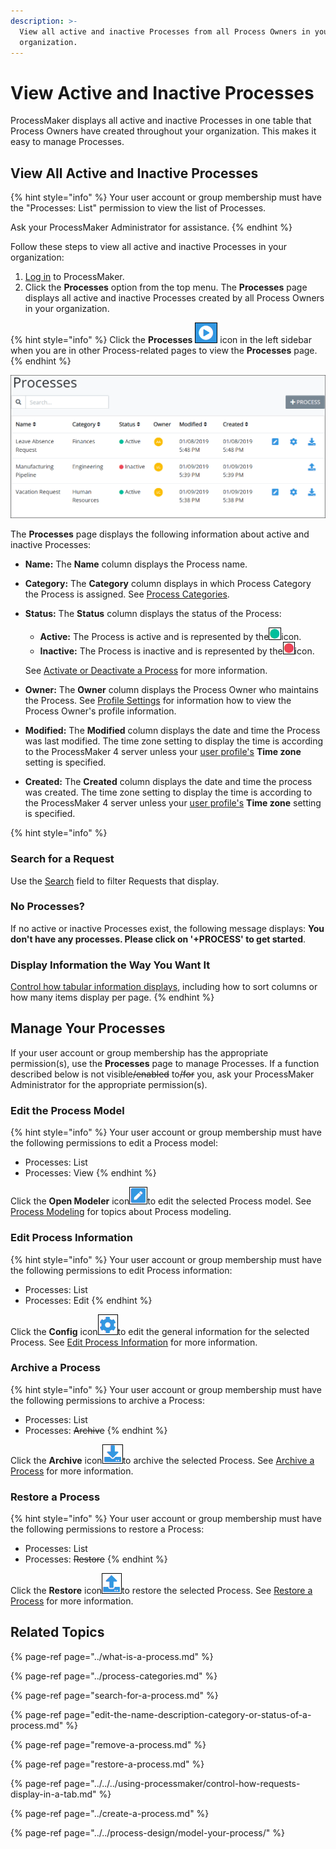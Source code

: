 ```yaml
---
description: >-
  View all active and inactive Processes from all Process Owners in your
  organization.
---
```


# View Active and Inactive Processes

ProcessMaker displays all active and inactive Processes in one table that Process Owners have created throughout your organization. This makes it easy to manage Processes.

## View All Active and Inactive Processes

{% hint style="info" %}
Your user account or group membership must have the "Processes: List" permission to view the list of Processes.

Ask your ProcessMaker Administrator for assistance.
{% endhint %}

Follow these steps to view all active and inactive Processes in your organization:

1. [Log in](../../../using-processmaker/log-in.md#log-in) to ProcessMaker.
2. Click the **Processes** option from the top menu. The **Processes** page displays all active and inactive Processes created by all Process Owners in your organization.

{% hint style="info" %}
Click the **Processes** ![](../../../.gitbook/assets/processses-icon-processes.png) icon in the left sidebar when you are in other Process-related pages to view the **Processes** page.
{% endhint %}

![&quot;Processes&quot; page displays all Processes in your organization](../../../.gitbook/assets/processes.png)

The **Processes** page displays the following information about active and inactive Processes:

* **Name:** The **Name** column displays the Process name.
* **Category:** The **Category** column displays in which Process Category the Process is assigned. See [Process Categories](../process-categories.md).
* **Status:** The **Status** column displays the status of the Process:

  * **Active:** The Process is active and is represented by the![](../../../.gitbook/assets/active-status-icon-processes.png)icon.
  * **Inactive:** The Process is inactive and is represented by the![](../../../.gitbook/assets/inactive-status-icon-processes.png)icon.

  See [Activate or Deactivate a Process]() for more information.

* **Owner:** The **Owner** column displays the Process Owner who maintains the Process. See [Profile Settings](../../../using-processmaker/profile-settings.md#view-another-users-profile-information) for information how to view the Process Owner's profile information.
* **Modified:** The **Modified** column displays the date and time the Process was last modified. The time zone setting to display the time is according to the ProcessMaker 4 server unless your [user profile's](../../../using-processmaker/profile-settings.md#change-your-profile-settings) **Time zone** setting is specified.
* **Created:** The **Created** column displays the date and time the process was created. The time zone setting to display the time is according to the ProcessMaker 4 server unless your [user profile's](../../../using-processmaker/profile-settings.md#change-your-profile-settings) **Time zone** setting is specified.

{% hint style="info" %}
### Search for a Request

Use the [Search](../../../using-processmaker/requests/search-for-a-request.md) field to filter Requests that display.

### No Processes?

If no active or inactive Processes exist, the following message displays: **You don't have any processes. Please click on '+PROCESS' to get started**.

### Display Information the Way You Want It

[Control how tabular information displays](../../../using-processmaker/control-how-requests-display-in-a-tab.md), including how to sort columns or how many items display per page.
{% endhint %}

## Manage Your Processes

If your user account or group membership has the appropriate permission\(s\), use the **Processes** page to manage Processes. If a function described below is not visible~~/enabled~~ to~~/for~~ you, ask your ProcessMaker Administrator for the appropriate permission\(s\).

### Edit the Process Model

{% hint style="info" %}
Your user account or group membership must have the following permissions to edit a Process model:

* Processes: List
* Processes: View
{% endhint %}

Click the **Open Modeler** icon![](../../../.gitbook/assets/open-modeler-edit-icon-processes-page-processes.png)to edit the selected Process model. See [Process Modeling](../../process-design/) for topics about Process modeling.

### Edit Process Information

{% hint style="info" %}
Your user account or group membership must have the following permissions to edit Process information:

* Processes: List
* Processes: Edit
{% endhint %}

Click the **Config** icon![](../../../.gitbook/assets/configure-process-icon-processes-page-processes.png)to edit the general information for the selected Process. See [Edit Process Information](edit-the-name-description-category-or-status-of-a-process.md#edit-general-information-about-a-process) for more information.

### Archive a Process

{% hint style="info" %}
Your user account or group membership must have the following permissions to archive a Process:

* Processes: List
* Processes: ~~Archive~~
{% endhint %}

Click the **Archive** icon![](../../../.gitbook/assets/archive-process-icon-processes-page-processes.png)to archive the selected Process. See [Archive a Process](remove-a-process.md#archive-a-process) for more information.

### Restore a Process

{% hint style="info" %}
Your user account or group membership must have the following permissions to restore a Process:

* Processes: List
* Processes: ~~Restore~~
{% endhint %}

Click the **Restore** icon![](../../../.gitbook/assets/restore-process-icon-processes-page-processes.png)to restore the selected Process. See [Restore a Process](restore-a-process.md#restore-a-process) for more information.

## Related Topics

{% page-ref page="../what-is-a-process.md" %}

{% page-ref page="../process-categories.md" %}

{% page-ref page="search-for-a-process.md" %}

{% page-ref page="edit-the-name-description-category-or-status-of-a-process.md" %}

{% page-ref page="remove-a-process.md" %}

{% page-ref page="restore-a-process.md" %}

{% page-ref page="../../../using-processmaker/control-how-requests-display-in-a-tab.md" %}

{% page-ref page="../create-a-process.md" %}

{% page-ref page="../../process-design/model-your-process/" %}


